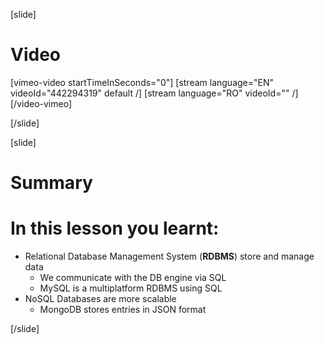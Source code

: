 [slide]
# Video

[vimeo-video startTimeInSeconds="0"]
[stream language="EN" videoId="442294319" default /]
[stream language="RO" videoId="" /]
[/video-vimeo]

[/slide]

[slide]
# Summary


# In this lesson you learnt:

- Relational Database Management System (**RDBMS**) store and manage data
    - We communicate with the DB engine via SQL
    - MySQL is a multiplatform  RDBMS using SQL
- NoSQL Databases are more scalable
    - MongoDB stores entries in JSON format



[/slide]